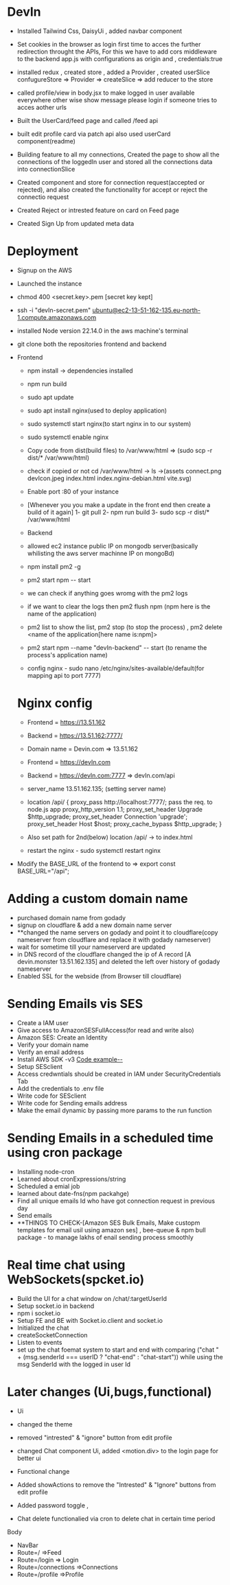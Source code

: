 # DevIn
- Installed Tailwind Css, DaisyUi , added navbar component 

- Set cookies in the browser as login first time to acces the further redirection throught the APIs, For this we have to add cors middleware to the backend app.js with configurations as origin and , credentials:true

- installed redux , created store , added a Provider , created userSlice
  confugureStore => Provider => createSlice => add reducer to the store

- called profile/view in body.jsx to make logged in user available everywhere other wise show message please login if someone tries to acces aother urls  

- Built the UserCard/feed page and called /feed api

- built edit profile card via patch api also used userCard component(readme)
- Building feature to all my connections, Created the page to show all the connections of the loggedIn user and stored all the connections data into connectionSlice 

- Created component and store for connection request(accepted or rejected), and also created the functionality for accept or reject the connectio request

- Created Reject or intrested feature on card on Feed page

- Created Sign Up from updated meta data



# Deployment

- Signup on the AWS
- Launched the instance
- chmod 400 <secret.key>.pem [secret key kept]
- ssh -i "devIn-secret.pem" ubuntu@ec2-13-51-162-135.eu-north-1.compute.amazonaws.com
- installed Node version 22.14.0 in the aws machine's terminal
- git clone both the repositories frontend and backend

- Frontend
  - npm install -> dependencies installed
  - npm run build
  - sudo apt update
  - sudo apt install nginx(used to deploy application)
  - sudo systemctl start nginx(to start nginx in to our system)
  - sudo systemctl enable nginx
  - Copy code from dist(build files) to /var/www/html => (sudo scp -r dist/* /var/www/html)
  - check if copied or not  cd /var/www/html -> ls ->(assets  connect.png  devIcon.jpeg  index.html  index.nginx-debian.html  vite.svg)
  - Enable port :80 of your instance
  - [Whenever you you make a update in the front end then create a build of it again]
       1- git pull
       2- npm run build
       3- sudo scp -r dist/* /var/www/html


  - Backend
   - allowed ec2 instance public IP on mongodb server(basically whilisting the aws server machinne IP on mongoBd)
   - npm install pm2 -g
   - pm2 start npm -- start
   - we can check if anything goes wromg with the pm2 logs
   - if we want to clear the logs then pm2 flush npm (npm here is the name of the application)
   -  pm2 list to show the list, pm2 stop (to stop the process)  , pm2 delete <name of the application[here name is:npm]>
   - pm2 start npm --name "devIn-backend" -- start (to rename the process's application name)

  
  - config nginx - sudo nano /etc/nginx/sites-available/default(for mapping api to port 7777)
  # Nginx config

    - Frontend = https://13.51.162
    - Backend = https://13.51.162:7777/

    - Domain name = Devin.com => 13.51.162

    - Frontend = https://devIn.com
    - Backend = https://devIn.com:7777 => devIn.com/api


   
    - server_name 13.51.162.135; (setting server name)
    - location /api/ {
        proxy_pass http://localhost:7777/; pass the req. to node.js app
        proxy_http_version 1.1;
        proxy_set_header Upgrade $http_upgrade;
        proxy_set_header Connection 'upgrade';
        proxy_set_header Host $host;
        proxy_cache_bypass $http_upgrade;
    } 

    - Also set path for 2nd(below)  location /api/ -> to index.html

    - restart the nginx - sudo systemctl restart nginx



 - Modify the BASE_URL of the frontend to => export const BASE_URL="/api";    

# Adding a custom domain name

 - purchased domain name from godady
  - signup on cloudflare & add a new domain name server
  - **changed the name servers on godady and point it to cloudflare(copy nameserver from cloudflare and replace it with godady nameserver)
  - wait for sometime till your nameserverd are updated
  - in DNS record of the cloudflare changed the ip of A record [A    devin.monster   13.51.162.135] and deleted the left over history of godady nameserver 
  - Enabled SSL for the webside (from Browser till cloudflare)


# Sending Emails vis SES

 - Create a IAM user
 - Give access to AmazonSESFullAccess(for read and write also)
 - Amazon SES: Create an Identity
 - Verify your domain name
 - Verify an email address 
 - Install AWS SDK -v3 [Code example--](https://github.com/awsdocs/aws-doc-sdk-examples/tree/main/javascriptv3/example_code/ses#code-examples)
 - Setup SESclient
 - Access credwntials should be created in IAM under SecurityCredentials Tab
 - Add the credentials to .env file
 - Write code for SESclient
 - Write code for Sending emails address
 - Make the email dynamic by passing more params to the run function

 # Sending Emails in a scheduled time using cron package
  
  - Installing node-cron
  - Learned about cronExpressions/string
  - Scheduled a emial job
  - learned about date-fns(npm packahge)
  - Find all unique emails Id who have got connection request in previous day
  - Send emails
  - **THINGS TO CHECK-[Amazon SES Bulk Emails, Make custopm templates for email usil using amazon ses] , bee-queue & npm bull package - to manage lakhs of enail sending process smoothly

# Real time chat using WebSockets(spcket.io)

  - Build the UI for a chat window on /chat/:targetUserId
  - Setup socket.io in backend
  - npm i socket.io
  - Setup FE and BE with Socket.io.client and socket.io
  - Initialized the chat 
  - createSocketConnection 
  - Listen to events
  - set up the chat foemat system to start and end with comparing ("chat " + (msg.senderId === userID ? "chat-end" : "chat-start")) while using the msg SenderId with the logged in user Id 



# Later changes (Ui,bugs,functional)
  - Ui
   - changed the theme
   - removed "intrested" & "ignore" button from edit profile
   - changed Chat component Ui, added <motion.div> to the login page for better ui

  - Functional change
   - Added showActions to remove the "Intrested" & "Ignore" buttons from edit profile
   - Added password toggle , 
   - Chat delete functionalied via cron to delete chat in certain time period

Body

 - NavBar
 - Route=/ =>Feed
 - Route=/login => Login
 - Route=/connections =>Connections
 - Route=/profile =>Profile